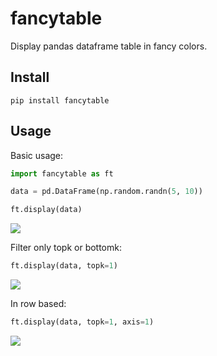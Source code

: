 # fancytable

Display pandas dataframe table in fancy colors.

## Install

`pip install fancytable`


## Usage

Basic usage:

```py
import fancytable as ft

data = pd.DataFrame(np.random.randn(5, 10))

ft.display(data)
```

![](https://gyazo.com/ad19d2ee45898c03d6a0414d80f30f5f.png)

Filter only topk or bottomk:

```py
ft.display(data, topk=1)
```

![](https://i.gyazo.com/c08f9d8641f31448f567ec9470fb2dca.png)


In row based:

```py
ft.display(data, topk=1, axis=1)
```

![](https://i.gyazo.com/08d8d2268a7c63ca22a8d4569576ffb8.png)
